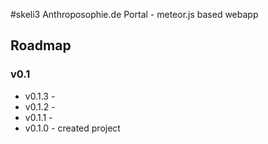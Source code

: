 #skeli3
Anthroposophie.de Portal - meteor.js based webapp

## Roadmap


### v0.1
- v0.1.3 - 
- v0.1.2 - 
- v0.1.1 - 
- v0.1.0 - created project